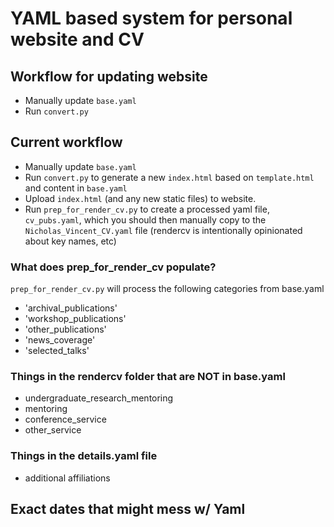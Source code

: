 # YAML based system for personal website and CV

## Workflow for updating website

- Manually update `base.yaml`
- Run `convert.py`


## Current workflow

- Manually update `base.yaml`
- Run `convert.py` to generate a new `index.html` based on `template.html` and content in `base.yaml`
- Upload `index.html` (and any new static files) to website.
- Run `prep_for_render_cv.py` to create a processed yaml file, `cv_pubs.yaml`, which you should then manually copy to the `Nicholas_Vincent_CV.yaml` file (rendercv is intentionally opinionated about key names, etc)


### What does prep_for_render_cv populate?
`prep_for_render_cv.py` will process the following categories from base.yaml

- 'archival_publications'
- 'workshop_publications'
- 'other_publications'
- 'news_coverage'
- 'selected_talks'

### Things in the rendercv folder that are NOT in base.yaml

- undergraduate_research_mentoring
- mentoring
- conference_service
- other_service

### Things in the details.yaml file

- additional affiliations

## Exact dates that might mess w/ Yaml